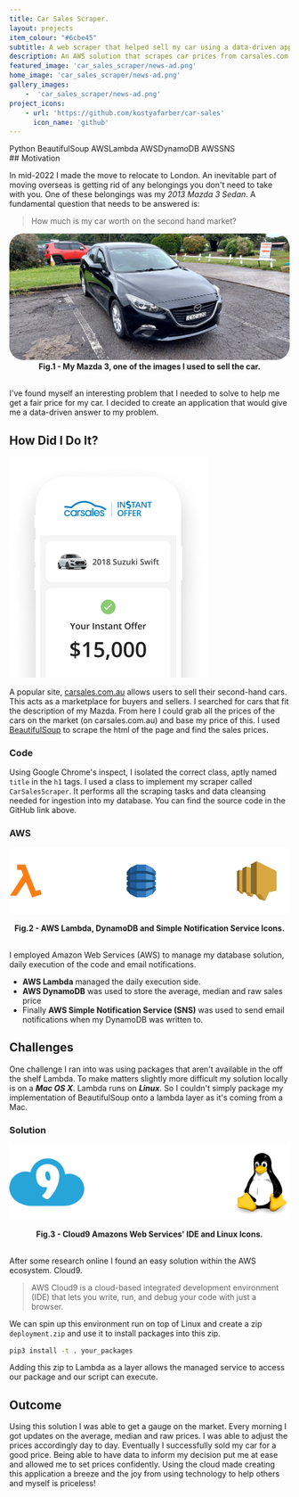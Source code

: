 ```yaml
---
title: Car Sales Scraper.
layout: projects
item_colour: "#6cbe45"
subtitle: A web scraper that helped sell my car using a data-driven approach
description: An AWS solution that scrapes car prices from carsales.com.au and using BeautifulSoup, AWS Lambda, AWS DynamoDB and AWS SNS. I used this data to price my car and sell it before moving to London.
featured_image: 'car_sales_scraper/news-ad.png'
home_image: 'car_sales_scraper/news-ad.png'
gallery_images: 
    -  'car_sales_scraper/news-ad.png'
project_icons:
    - url: 'https://github.com/kostyafarber/car-sales'
      icon_name: 'github'
---
```


<div class='technologies'>
Python BeautifulSoup AWSLambda AWSDynamoDB AWSSNS 
</div>
## Motivation

In mid-2022 I made the move to relocate to London. An inevitable part of moving overseas is getting rid of any belongings you don't need to take with you. One of these belongings was my *2013 Mazda 3 Sedan*. A fundamental question that needs to be answered is:

> How much is my car worth on the second hand market?

<img src='../images/projects/car_sales_scraper/mazda.jpg' style="border-radius:25px;"/>

<figcaption align="center"><b>Fig.1 - My Mazda 3, one of the images I used to sell the car.</b></figcaption>
<br>

I've found myself an interesting problem that I needed to solve to help me get a fair price for my car. I decided to create an application that would give me a data-driven answer to my problem.

## How Did I Do It?
![](../images/projects/car_sales_scraper/car-sales-mockup.png)

A popular site, [carsales.com.au](https://www.carsales.com.au/) allows users to sell their second-hand cars. This acts as a marketplace for buyers and sellers. I searched for cars that fit the description of my Mazda. From here I could grab all the prices of the cars on the market (on carsales.com.au) and base my price of this. I used [BeautifulSoup](https://beautiful-soup-4.readthedocs.io/en/latest/) to scrape the html of the page and find the sales prices. 

### Code
Using Google Chrome's inspect, I isolated the correct class, aptly named `title` in the `h1` tags. I used a class to implement my scraper called `CarSalesScraper`. It performs all the scraping tasks and data cleansing needed for ingestion into my database. You can find the source code in the GitHub link above.

### AWS

![tech stack](../images/projects/car_sales_scraper/tech-stack.png)

<figcaption align = "center"><b>Fig.2 - AWS Lambda, DynamoDB and Simple Notification Service Icons.</b></figcaption>
<br>

I employed Amazon Web Services (AWS) to manage my database solution, daily execution of the code and email notifications. 
- **AWS Lambda** managed the daily execution side.
- **AWS DynamoDB** was used to store the average, median and raw sales price
-  Finally **AWS Simple Notification Service (SNS)** was used to send email notifications when my DynamoDB was written to.

## Challenges
One challenge I ran into was using packages that aren't available in the off the shelf Lambda. To make matters slightly more difficult my solution locally is on a ***Mac OS X***. Lambda runs on ***Linux***. So I couldn't simply package my implementation of BeautifulSoup onto a lambda layer as it's coming from a Mac.

### Solution

![clou9 and linux](../images/projects/car_sales_scraper/cloud9-linux.png)

<figcaption align = "center"><b>Fig.3 - Cloud9 Amazons Web Services' IDE and Linux Icons.</b></figcaption>
<br>

After some research online I found an easy solution within the AWS ecosystem. Cloud9. 

> AWS Cloud9 is a cloud-based integrated development environment (IDE) that lets you write, run, and debug your code with just a browser.

We can spin up this environment run on top of Linux and create a zip `deployment.zip` and use it to install packages into this zip.

```sh
pip3 install -t . your_packages
```

Adding this zip to Lambda as a layer allows the managed service to access our package and our script can execute.

## Outcome 

Using this solution I was able to get a gauge on the market. Every morning I got updates on the average, median and raw prices. I was able to adjust the prices accordingly day to day. Eventually I successfully sold my car for a good price. Being able to have data to inform my decision put me at ease and allowed me to set prices confidently. Using the cloud made creating this application a breeze and the joy from using technology to help others and myself is priceless!  








